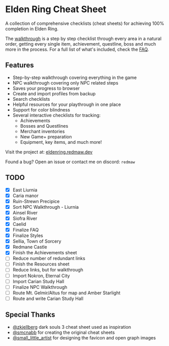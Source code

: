 # Elden Ring Cheat Sheet

A collection of comprehensive checklists (cheat sheets) for achieving 100% completion in Elden Ring.

The [walkthrough](https://eldenring.redmaw.dev/sheets/walkthrough) is a step by step checklist through every area in a natural order, getting every single item, achievement, questline, boss and much more in the process. For a full list of what's included, check the [FAQ](https://eldenring.redmaw.dev/#included).

## Features

- Step-by-step walkthrough covering everything in the game
- NPC walkthrough covering only NPC related steps
- Saves your progress to browser
- Create and import profiles from backup
- Search checklists
- Helpful resources for your playthrough in one place
- Support for color blindness
- Several interactive checklists for tracking:
  - Achievements
  - Bosses and Questlines
  - Merchant inventories
  - New Game+ preparation
  - Equipment, key items, and much more!

Visit the project at: [eldenring.redmaw.dev](https://eldenring.redmaw.dev)

Found a bug? Open an issue or contact me on discord: `redmaw`

## TODO

- [x] East Liurnia
- [x] Caria manor
- [x] Ruin-Strewn Precipice
- [x] Sort NPC Walkthrough - Liurnia
- [x] Ainsel River
- [x] Siofra River
- [x] Caelid
- [x] Finalize FAQ
- [x] Finalize Styles
- [x] Sellia, Town of Sorcery
- [x] Redmane Castle
- [x] Finish the Achievements sheet
- [ ] Reduce number of redundant links
- [ ] Finish the Resources sheet
- [ ] Reduce links, but for walkthrough
- [ ] Import Nokron, Eternal City
- [ ] Import Carian Study Hall
- [ ] Finalize NPC Walkthrough
- [ ] Route Mt. Gelmir/Altus for map and Amber Starlight
- [ ] Route and write Carian Study Hall

## Special Thanks

- [@zkjellberg](https://github.com/zkjellberg) dark souls 3 cheat sheet used as inspiration
- [@smcnabb](https://github.com/smcnabb) for creating the original cheat sheets
- [@small_little_artist](https://smalllittleartist.carrd.co) for designing the favicon and open graph images
